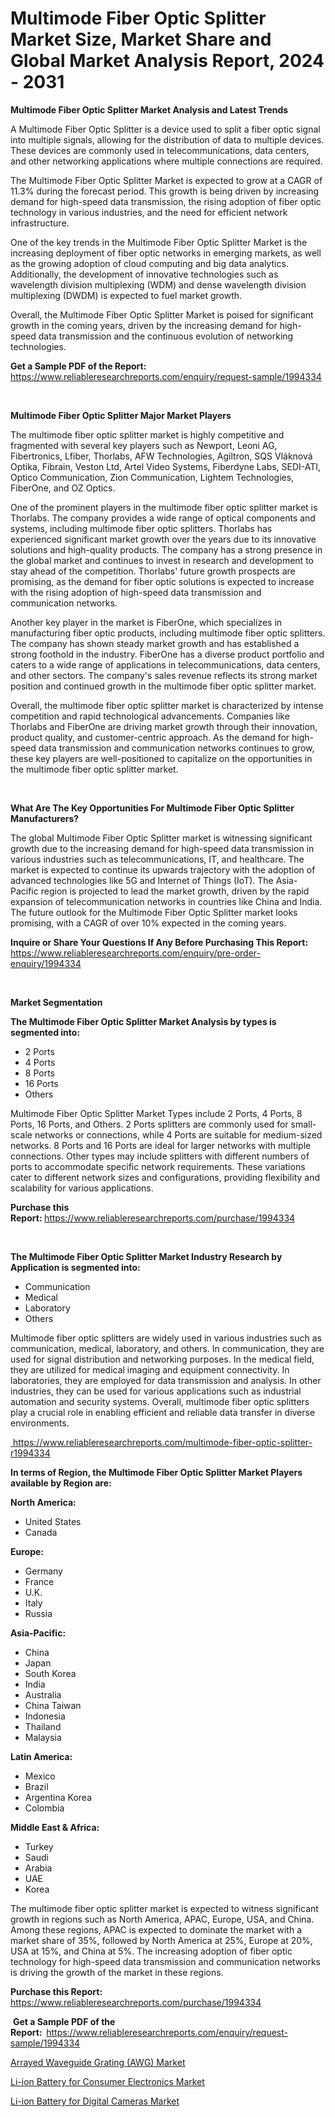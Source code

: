 <p><h1>Multimode Fiber Optic Splitter Market Size, Market Share and Global Market Analysis Report, 2024 - 2031</h1></p><p><strong>Multimode Fiber Optic Splitter Market Analysis and Latest Trends</strong></p>
<p><p>A Multimode Fiber Optic Splitter is a device used to split a fiber optic signal into multiple signals, allowing for the distribution of data to multiple devices. These devices are commonly used in telecommunications, data centers, and other networking applications where multiple connections are required.</p><p>The Multimode Fiber Optic Splitter Market is expected to grow at a CAGR of 11.3% during the forecast period. This growth is being driven by increasing demand for high-speed data transmission, the rising adoption of fiber optic technology in various industries, and the need for efficient network infrastructure.</p><p>One of the key trends in the Multimode Fiber Optic Splitter Market is the increasing deployment of fiber optic networks in emerging markets, as well as the growing adoption of cloud computing and big data analytics. Additionally, the development of innovative technologies such as wavelength division multiplexing (WDM) and dense wavelength division multiplexing (DWDM) is expected to fuel market growth.</p><p>Overall, the Multimode Fiber Optic Splitter Market is poised for significant growth in the coming years, driven by the increasing demand for high-speed data transmission and the continuous evolution of networking technologies.</p></p>
<p><strong>Get a Sample PDF of the Report:&nbsp;</strong> <a href="https://www.reliableresearchreports.com/enquiry/request-sample/1994334">https://www.reliableresearchreports.com/enquiry/request-sample/1994334</a></p>
<p>&nbsp;</p>
<p><strong>Multimode Fiber Optic Splitter Major Market Players</strong></p>
<p><p>The multimode fiber optic splitter market is highly competitive and fragmented with several key players such as Newport, Leoni AG, Fibertronics, Lfiber, Thorlabs, AFW Technologies, Agiltron, SQS Vláknová Optika, Fibrain, Veston Ltd, Artel Video Systems, Fiberdyne Labs, SEDI-ATI, Optico Communication, Zion Communication, Lightem Technologies, FiberOne, and OZ Optics.</p><p>One of the prominent players in the multimode fiber optic splitter market is Thorlabs. The company provides a wide range of optical components and systems, including multimode fiber optic splitters. Thorlabs has experienced significant market growth over the years due to its innovative solutions and high-quality products. The company has a strong presence in the global market and continues to invest in research and development to stay ahead of the competition. Thorlabs' future growth prospects are promising, as the demand for fiber optic solutions is expected to increase with the rising adoption of high-speed data transmission and communication networks.</p><p>Another key player in the market is FiberOne, which specializes in manufacturing fiber optic products, including multimode fiber optic splitters. The company has shown steady market growth and has established a strong foothold in the industry. FiberOne has a diverse product portfolio and caters to a wide range of applications in telecommunications, data centers, and other sectors. The company's sales revenue reflects its strong market position and continued growth in the multimode fiber optic splitter market.</p><p>Overall, the multimode fiber optic splitter market is characterized by intense competition and rapid technological advancements. Companies like Thorlabs and FiberOne are driving market growth through their innovation, product quality, and customer-centric approach. As the demand for high-speed data transmission and communication networks continues to grow, these key players are well-positioned to capitalize on the opportunities in the multimode fiber optic splitter market.</p></p>
<p>&nbsp;</p>
<p><strong>What Are The Key Opportunities For Multimode Fiber Optic Splitter Manufacturers?</strong></p>
<p><p>The global Multimode Fiber Optic Splitter market is witnessing significant growth due to the increasing demand for high-speed data transmission in various industries such as telecommunications, IT, and healthcare. The market is expected to continue its upwards trajectory with the adoption of advanced technologies like 5G and Internet of Things (IoT). The Asia-Pacific region is projected to lead the market growth, driven by the rapid expansion of telecommunication networks in countries like China and India. The future outlook for the Multimode Fiber Optic Splitter market looks promising, with a CAGR of over 10% expected in the coming years.</p></p>
<p><strong>Inquire or Share Your Questions If Any Before Purchasing This Report:</strong> <a href="https://www.reliableresearchreports.com/enquiry/pre-order-enquiry/1994334">https://www.reliableresearchreports.com/enquiry/pre-order-enquiry/1994334</a></p>
<p>&nbsp;</p>
<p><strong>Market Segmentation</strong></p>
<p><strong>The Multimode Fiber Optic Splitter Market Analysis by types is segmented into:</strong></p>
<p><ul><li>2 Ports</li><li>4 Ports</li><li>8 Ports</li><li>16 Ports</li><li>Others</li></ul></p>
<p><p>Multimode Fiber Optic Splitter Market Types include 2 Ports, 4 Ports, 8 Ports, 16 Ports, and Others. 2 Ports splitters are commonly used for small-scale networks or connections, while 4 Ports are suitable for medium-sized networks. 8 Ports and 16 Ports are ideal for larger networks with multiple connections. Other types may include splitters with different numbers of ports to accommodate specific network requirements. These variations cater to different network sizes and configurations, providing flexibility and scalability for various applications.</p></p>
<p><strong>Purchase this Report:&nbsp;</strong><a href="https://www.reliableresearchreports.com/purchase/1994334">https://www.reliableresearchreports.com/purchase/1994334</a></p>
<p>&nbsp;</p>
<p><strong>The Multimode Fiber Optic Splitter Market Industry Research by Application is segmented into:</strong></p>
<p><ul><li>Communication</li><li>Medical</li><li>Laboratory</li><li>Others</li></ul></p>
<p><p>Multimode fiber optic splitters are widely used in various industries such as communication, medical, laboratory, and others. In communication, they are used for signal distribution and networking purposes. In the medical field, they are utilized for medical imaging and equipment connectivity. In laboratories, they are employed for data transmission and analysis. In other industries, they can be used for various applications such as industrial automation and security systems. Overall, multimode fiber optic splitters play a crucial role in enabling efficient and reliable data transfer in diverse environments.</p></p>
<p><a href="https://www.reliableresearchreports.com/multimode-fiber-optic-splitter-r1994334">&nbsp;https://www.reliableresearchreports.com/multimode-fiber-optic-splitter-r1994334</a></p>
<p><strong>In terms of Region, the Multimode Fiber Optic Splitter Market Players available by Region are:</strong></p>
<p>
    <p> <strong> North America: </strong>
        <ul>
            <li>United States</li>
            <li>Canada</li>
        </ul>
        </p> 
    <p> <strong> Europe: </strong>
        <ul>
            <li>Germany</li>
            <li>France</li>
            <li>U.K.</li>
            <li>Italy</li>
            <li>Russia</li>
        </ul>
        </p> 
    <p> <strong> Asia-Pacific: </strong>
        <ul>
            <li>China</li>
            <li>Japan</li>
            <li>South Korea</li>
            <li>India</li>
            <li>Australia</li>
            <li>China Taiwan</li>
            <li>Indonesia</li>
            <li>Thailand</li>
            <li>Malaysia</li>
        </ul>
        </p> 
    <p> <strong> Latin America: </strong>
        <ul>
            <li>Mexico</li>
            <li>Brazil</li>
            <li>Argentina Korea</li>
            <li>Colombia</li>
        </ul>
        </p> 
    <p> <strong> Middle East & Africa: </strong>
        <ul>
            <li>Turkey</li>
            <li>Saudi</li>
            <li>Arabia</li>
            <li>UAE</li>
            <li>Korea</li>
        </ul>
    </p>
    </p>
<p><p>The multimode fiber optic splitter market is expected to witness significant growth in regions such as North America, APAC, Europe, USA, and China. Among these regions, APAC is expected to dominate the market with a market share of 35%, followed by North America at 25%, Europe at 20%, USA at 15%, and China at 5%. The increasing adoption of fiber optic technology for high-speed data transmission and communication networks is driving the growth of the market in these regions.</p></p>
<p><strong>Purchase this Report: </strong><a href="https://www.reliableresearchreports.com/purchase/1994334">https://www.reliableresearchreports.com/purchase/1994334</a></p>
<p>&nbsp;<strong>Get a Sample PDF of the Report:&nbsp;&nbsp;</strong><a href="https://www.reliableresearchreports.com/enquiry/request-sample/1994334">https://www.reliableresearchreports.com/enquiry/request-sample/1994334</a></p>
<p><strong></strong></p>
<p><p><a href="https://www.linkedin.com/pulse/analyzing-arrayed-waveguide-grating-awg-market-global-vr66e?trackingId=y1KJzvQhSUu3lFk0LIkslA%3D%3D">Arrayed Waveguide Grating (AWG) Market</a></p><p><a href="https://www.linkedin.com/pulse/li-ion-battery-consumer-electronicsnbspmarket-focuses-market-lr3jf?trackingId=podCIc0f1ADanC7ukpWqsA%3D%3D">Li-ion Battery for Consumer Electronics Market</a></p><p><a href="https://www.linkedin.com/pulse/li-ion-battery-digital-cameras-market-comprehensive-assessment-wcs3f?trackingId=AEphUdBj%2F1CBfrx72MuO%2FA%3D%3D">Li-ion Battery for Digital Cameras Market</a></p></p>